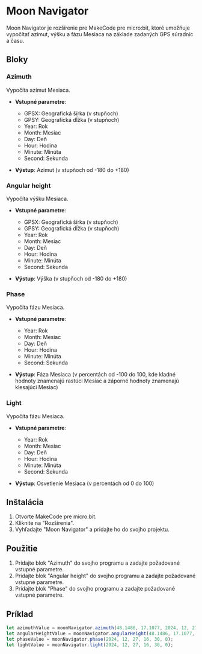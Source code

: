 # Moon Navigator

Moon Navigator je rozšírenie pre MakeCode pre micro:bit, ktoré umožňuje vypočítať azimut, výšku a fázu Mesiaca na základe zadaných GPS súradníc a času.

## Bloky

### Azimuth
Vypočíta azimut Mesiaca.

- **Vstupné parametre**:
  - GPSX: Geografická šírka (v stupňoch)
  - GPSY: Geografická dĺžka (v stupňoch)
  - Year: Rok
  - Month: Mesiac
  - Day: Deň
  - Hour: Hodina
  - Minute: Minúta
  - Second: Sekunda

- **Výstup**: Azimut (v stupňoch od -180 do +180)

### Angular height
Vypočíta výšku Mesiaca.

- **Vstupné parametre**:
  - GPSX: Geografická šírka (v stupňoch)
  - GPSY: Geografická dĺžka (v stupňoch)
  - Year: Rok
  - Month: Mesiac
  - Day: Deň
  - Hour: Hodina
  - Minute: Minúta
  - Second: Sekunda

- **Výstup**: Výška (v stupňoch od -180 do +180)

### Phase
Vypočíta fázu Mesiaca.

- **Vstupné parametre**:
  - Year: Rok
  - Month: Mesiac
  - Day: Deň
  - Hour: Hodina
  - Minute: Minúta
  - Second: Sekunda

- **Výstup**: Fáza Mesiaca (v percentách od -100 do 100, kde kladné hodnoty znamenajú rastúci Mesiac a záporné hodnoty znamenajú klesajúci Mesiac)

### Light
Vypočíta fázu Mesiaca.

- **Vstupné parametre**:
  - Year: Rok
  - Month: Mesiac
  - Day: Deň
  - Hour: Hodina
  - Minute: Minúta
  - Second: Sekunda

- **Výstup**: Osvetlenie Mesiaca (v percentách od 0 do 100)

## Inštalácia

1. Otvorte MakeCode pre micro:bit.
2. Kliknite na "Rozšírenia".
3. Vyhľadajte "Moon Navigator" a pridajte ho do svojho projektu.

## Použitie

1. Pridajte blok "Azimuth" do svojho programu a zadajte požadované vstupné parametre.
2. Pridajte blok "Angular height" do svojho programu a zadajte požadované vstupné parametre.
3. Pridajte blok "Phase" do svojho programu a zadajte požadované vstupné parametre.

## Príklad

```typescript
let azimuthValue = moonNavigator.azimuth(48.1486, 17.1077, 2024, 12, 27, 16, 30, 0);
let angularHeightValue = moonNavigator.angularHeight(48.1486, 17.1077, 2024, 12, 27, 16, 30, 0);
let phaseValue = moonNavigator.phase(2024, 12, 27, 16, 30, 0);
let lightValue = moonNavigator.light(2024, 12, 27, 16, 30, 0);

